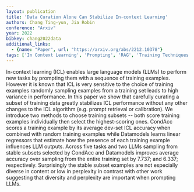 ```yaml
---
layout: publication
title: 'Data Curation Alone Can Stabilize In-context Learning'
authors: Chang Ting-yun, Jia Robin
conference: "Arxiv"
year: 2022
bibkey: chang2022data
additional_links:
  - {name: "Paper", url: "https://arxiv.org/abs/2212.10378"}
tags: ['In Context Learning', 'Prompting', 'RAG', 'Training Techniques']
---
```

In-context learning (ICL) enables large language models (LLMs) to perform new tasks by prompting them with a sequence of training examples. However it is known that ICL is very sensitive to the choice of training examples randomly sampling examples from a training set leads to high variance in performance. In this paper we show that carefully curating a subset of training data greatly stabilizes ICL performance without any other changes to the ICL algorithm (e.g. prompt retrieval or calibration). We introduce two methods to choose training subsets -- both score training examples individually then select the highest-scoring ones. CondAcc scores a training example by its average dev-set ICL accuracy when combined with random training examples while Datamodels learns linear regressors that estimate how the presence of each training example influences LLM outputs. Across five tasks and two LLMs sampling from stable subsets selected by CondAcc and Datamodels improves average accuracy over sampling from the entire training set by 7.737; and 6.337; respectively. Surprisingly the stable subset examples are not especially diverse in content or low in perplexity in contrast with other work suggesting that diversity and perplexity are important when prompting LLMs.
